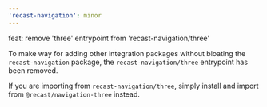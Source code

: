 ```yaml
---
'recast-navigation': minor
---
```


feat: remove 'three' entrypoint from 'recast-navigation/three'

To make way for adding other integration packages without bloating the `recast-navigation` package, the `recast-navigation/three` entrypoint has been removed.

If you are importing from `recast-navigation/three`, simply install and import from `@recast/navigation-three` instead.
